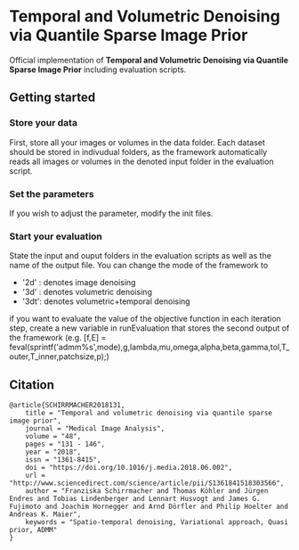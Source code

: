 # Temporal and Volumetric Denoising via Quantile Sparse Image Prior

Official implementation of **Temporal and Volumetric Denoising via Quantile Sparse Image Prior** including evaluation scripts.

## Getting started

### Store your data
First, store all your images or volumes in the data folder. Each dataset should be stored in indivudual folders, as the framework automatically reads all images or volumes in the denoted input folder in the evaluation script.

### Set the parameters
If you wish to adjust the parameter, modify the init files. 

### Start your evaluation
State the input and ouput folders in the evaluation scripts as well as the name of the output file. You can change the mode of the framework to

* '2d' : denotes image denoising
* '3d' : denotes volumetric denoising
* '3dt': denotes volumetric+temporal denoising

if you want to evaluate the value of the objective function in each iteration step, create a new variable in runEvaluation that stores the second output of the framework (e.g. [f,E] = feval(sprintf('admm%s',mode),g,lambda,mu,omega,alpha,beta,gamma,tol,T_outer,T_inner,patchsize,p);) 



## Citation

```
@article{SCHIRRMACHER2018131,
	title = "Temporal and volumetric denoising via quantile sparse image prior",
	journal = "Medical Image Analysis",
	volume = "48",
	pages = "131 - 146",
	year = "2018",
	issn = "1361-8415",
	doi = "https://doi.org/10.1016/j.media.2018.06.002",
	url = "http://www.sciencedirect.com/science/article/pii/S1361841518303566",
	author = "Franziska Schirrmacher and Thomas Köhler and Jürgen Endres and Tobias Lindenberger and Lennart Husvogt and James G. Fujimoto and Joachim Hornegger and Arnd Dörfler and Philip Hoelter and Andreas K. Maier",
	keywords = "Spatio-temporal denoising, Variational approach, Quasi prior, ADMM"
}
```